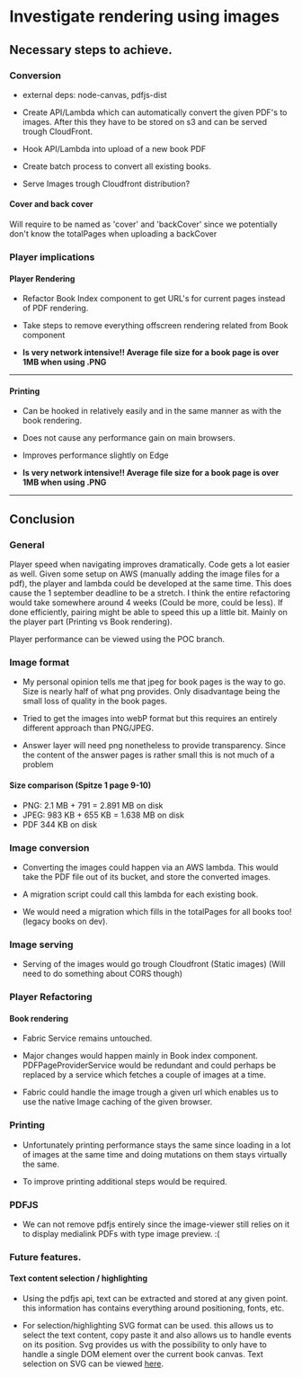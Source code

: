 # Investigate rendering using images

## Necessary steps to achieve.

### Conversion

- external deps: node-canvas, pdfjs-dist

- Create API/Lambda which can automatically convert the given PDF's to images. After this they have to be stored on s3 and can be served trough CloudFront.

- Hook API/Lambda into upload of a new book PDF

- Create batch process to convert all existing books.

- Serve Images trough Cloudfront distribution?

#### Cover and back cover

Will require to be named as 'cover' and 'backCover' since we potentially don't know the totalPages when uploading a backCover


### Player implications

#### Player Rendering

- Refactor Book Index component to get URL's for current pages instead of PDF rendering.

- Take steps to remove everything offscreen rendering related from Book component

- **Is very network intensive!! Average file size for a book page is over 1MB when using .PNG**

***

#### Printing

- Can be hooked in relatively easily and in the same manner as with the book rendering.

- Does not cause any performance gain on main browsers.

- Improves performance slightly on Edge

- **Is very network intensive!! Average file size for a book page is over 1MB when using .PNG**

***


## Conclusion

### General

Player speed when navigating improves dramatically. Code gets a lot easier as well.
Given some setup on AWS (manually adding the image files for a pdf), the player and lambda could be developed at the same time. This does cause the 1 september deadline to be a stretch. I think the entire refactoring would take somewhere around 4 weeks (Could be more, could be less). If done efficiently, pairing might be able to speed this up a little bit. Mainly on the player part (Printing vs Book rendering).

Player performance can be viewed using the POC branch.

### Image format

- My personal opinion tells me that jpeg for book pages is the way to go. Size is nearly half of what png provides. Only disadvantage being the small loss of quality in the book pages.

- Tried to get the images into webP format but this requires an entirely different approach than PNG/JPEG.	

- Answer layer will need png nonetheless to provide transparency. Since the content of the answer pages is rather small this is not much of a problem

#### Size comparison (Spitze 1 page 9-10)
- PNG: 2.1 MB + 791 = 2.891 MB on disk
- JPEG: 983 KB + 655 KB = 1.638 MB on disk
- PDF 344 KB on disk

### Image conversion

- Converting the images could happen via an AWS lambda. This would take the PDF file out of its bucket, and store the converted images.

- A migration script could call this lambda for each existing book.

- We would need a migration which fills in the totalPages for all books too! (legacy books on dev).

### Image serving

- Serving of the images would go trough Cloudfront (Static images) (Will need to do something about CORS though)

### Player Refactoring

#### Book rendering 

- Fabric Service remains untouched. 

- Major changes would happen mainly in Book index component. PDFPageProviderService would be redundant and could perhaps be replaced by a service which fetches a couple of images at a time.

- Fabric could handle the image trough a given url which enables us to use the native Image caching of the given browser.


### Printing

- Unfortunately printing performance stays the same since loading in a lot of images at the same time and doing mutations on them stays virtually the same.

- To improve printing additional steps would be required.


### PDFJS

- We can not remove pdfjs entirely since the image-viewer still relies on it to display medialink PDFs with type image preview. :(

### Future features.

#### Text content selection / highlighting

- Using the pdfjs api, text can be extracted and stored at any given point. this information has contains everything around positioning, fonts, etc.

- For selection/highlighting SVG format can be used. this allows us to select the text content, copy paste it and also allows us to handle events on its position.
Svg provides us with the possibility to only have to handle a single DOM element over the current book canvas. Text selection on SVG can be viewed [here](https://codesandbox.io/s/svg-text-select-sug1h).
